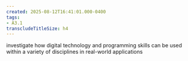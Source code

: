 ```yaml
---
created: 2025-08-12T16:41:01.000-0400
tags:
- A3.1
transcludeTitleSize: h4
---
```


investigate how digital technology and programming skills can be used within a variety of disciplines in real-world applications